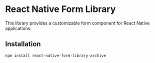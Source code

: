 # React Native Form Library

This library provides a customizable form component for React Native applications.

## Installation

```bash
npm install react-native-form-library-archive
